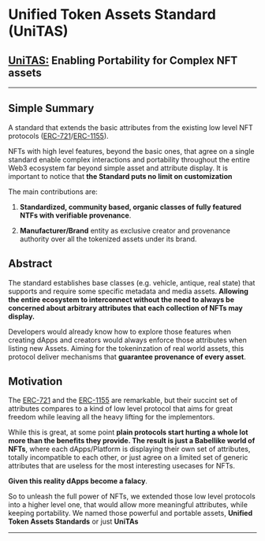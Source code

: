 # **Unified Token Assets Standard (UniTAS)**

## **[UniTAS:](www.unifiedtokenstandard.com "https://unifiedtokenstandard.com")** Enabling Portability for Complex NFT assets

---

## Simple Summary

A standard that extends the basic attributes from the existing low level NFT protocols ([ERC-721](https://eips.ethereum.org/EIPS/eip-721)/[ERC-1155](https://eips.ethereum.org/EIPS/eip-1155)).

NFTs with high level features, beyond the basic ones, that agree on a single standard enable complex interactions and portability throughout the entire Web3 ecosystem far beyond simple asset and attribute display. It is important to notice that **the Standard puts no limit on customization**

The main contributions are:

1. **Standardized, community based, organic classes of fully featured NTFs with verifiable provenance**.

1. **Manufacturer/Brand** entity as exclusive creator and provenance authority over all the tokenized assets under its brand.

## Abstract

The standard establishes base classes (e.g. vehicle, antique, real state) that supports and require some specific metadata and media assets. **Allowing the entire ecosystem to interconnect without the need to always be concerned about arbitrary attributes that each collection of NFTs may display.**

Developers would already know how to explore those features when creating dApps and creators would always enforce those attributes when listing new Assets. Aiming for the tokeninzation of real world assets, this protocol deliver mechanisms that **guarantee provenance of every asset**.

## Motivation

The [ERC-721](https://eips.ethereum.org/EIPS/eip-721) and the [ERC-1155](https://eips.ethereum.org/EIPS/eip-1155) are remarkable, but their succint set of attributes compares to a kind of low level protocol that aims for great freedom while leaving all the heavy lifting for the implementors.

While this is great, at some point **plain protocols start hurting a whole lot more than the benefits they provide. The result is just a Babellike world of NFTs**, where each dApps/Platform is displaying their own set of attributes, totally incompatible to each other, or just agree on a limited set of generic attributes that are useless for the most interesting usecases for NFTs.

**Given this reality dApps become a falacy**.

So to unleash the full power of NFTs, we extended those low level protocols into a higher level one, that would allow more meaningful attributes, while keeping portability. We named those powerful and portable assets, **Unified Token Assets Standards** or just **UniTAs**

---
